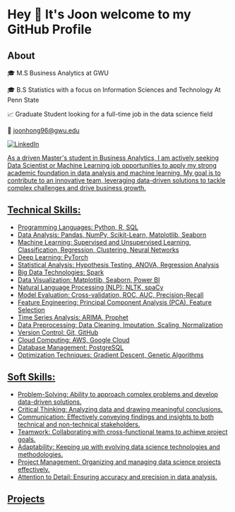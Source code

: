 # Hey 👋 It's Joon welcome to my GitHub Profile

## About

🎓 M.S Business Analytics at GWU

🎓 B.S Statistics with a focus on Information Sciences and Technology At Penn State

📈 Graduate Student looking for a full-time job in the data science field

📧 joonhong96@gwu.edu

<a href="https://www.linkedin.com/in/joonkyuhong/" target="_blank"><img src="https://img.shields.io/badge/LinkedIn-%230077B5.svg?&style=flat-square&logo=linkedin&logoColor=white" alt="LinkedIn">


As a driven Master's student in Business Analytics, I am actively seeking Data Scientist or Machine Learning job opportunities to apply my strong academic foundation in data analysis and machine learning. My goal is to contribute to an innovative team, leveraging data-driven solutions to tackle complex challenges and drive business growth.

## Technical Skills:

- Programming Languages: Python, R, SQL
- Data Analysis: Pandas, NumPy, Scikit-Learn, Matplotlib, Seaborn
- Machine Learning: Supervised and Unsupervised Learning, Classification, Regression, Clustering, Neural Networks
- Deep Learning: PyTorch
- Statistical Analysis: Hypothesis Testing, ANOVA, Regression Analysis
- Big Data Technologies: Spark
- Data Visualization: Matplotlib, Seaborn, Power BI
- Natural Language Processing (NLP): NLTK, spaCy
- Model Evaluation: Cross-validation, ROC, AUC, Precision-Recall
- Feature Engineering: Principal Component Analysis (PCA), Feature Selection
- Time Series Analysis: ARIMA, Prophet
- Data Preprocessing: Data Cleaning, Imputation, Scaling, Normalization
- Version Control: Git, GitHub
- Cloud Computing: AWS, Google Cloud
- Database Management: PostgreSQL
- Optimization Techniques: Gradient Descent, Genetic Algorithms


## Soft Skills:

- Problem-Solving: Ability to approach complex problems and develop data-driven solutions.
- Critical Thinking: Analyzing data and drawing meaningful conclusions.
- Communication: Effectively conveying findings and insights to both technical and non-technical stakeholders.
- Teamwork: Collaborating with cross-functional teams to achieve project goals.
- Adaptability: Keeping up with evolving data science technologies and methodologies.
- Project Management: Organizing and managing data science projects effectively.
- Attention to Detail: Ensuring accuracy and precision in data analysis.


## Projects 

